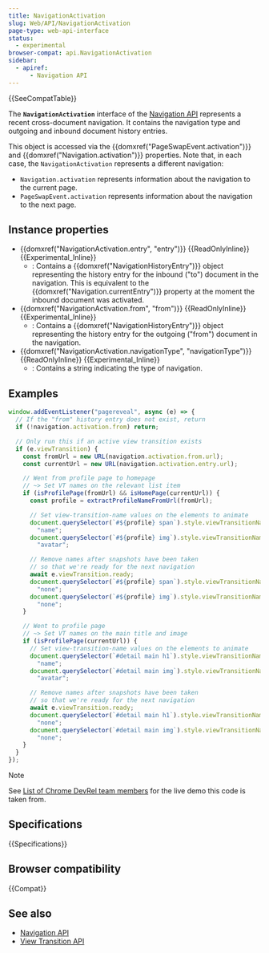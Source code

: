 ```yaml
---
title: NavigationActivation
slug: Web/API/NavigationActivation
page-type: web-api-interface
status:
  - experimental
browser-compat: api.NavigationActivation
sidebar:
  - apiref:
      - Navigation API
---
```


{{SeeCompatTable}}

The **`NavigationActivation`** interface of the [Navigation API](/en-US/docs/Web/API/Navigation_API) represents a recent cross-document navigation. It contains the navigation type and outgoing and inbound document history entries.

This object is accessed via the {{domxref("PageSwapEvent.activation")}} and {{domxref("Navigation.activation")}} properties. Note that, in each case, the `NavigationActivation` represents a different navigation:

- `Navigation.activation` represents information about the navigation to the current page.
- `PageSwapEvent.activation` represents information about the navigation to the next page.

## Instance properties

- {{domxref("NavigationActivation.entry", "entry")}} {{ReadOnlyInline}} {{Experimental_Inline}}
  - : Contains a {{domxref("NavigationHistoryEntry")}} object representing the history entry for the inbound ("to") document in the navigation. This is equivalent to the {{domxref("Navigation.currentEntry")}} property at the moment the inbound document was activated.
- {{domxref("NavigationActivation.from", "from")}} {{ReadOnlyInline}} {{Experimental_Inline}}
  - : Contains a {{domxref("NavigationHistoryEntry")}} object representing the history entry for the outgoing ("from") document in the navigation.
- {{domxref("NavigationActivation.navigationType", "navigationType")}} {{ReadOnlyInline}} {{Experimental_Inline}}
  - : Contains a string indicating the type of navigation.

## Examples

```js
window.addEventListener("pagereveal", async (e) => {
  // If the "from" history entry does not exist, return
  if (!navigation.activation.from) return;

  // Only run this if an active view transition exists
  if (e.viewTransition) {
    const fromUrl = new URL(navigation.activation.from.url);
    const currentUrl = new URL(navigation.activation.entry.url);

    // Went from profile page to homepage
    // ~> Set VT names on the relevant list item
    if (isProfilePage(fromUrl) && isHomePage(currentUrl)) {
      const profile = extractProfileNameFromUrl(fromUrl);

      // Set view-transition-name values on the elements to animate
      document.querySelector(`#${profile} span`).style.viewTransitionName =
        "name";
      document.querySelector(`#${profile} img`).style.viewTransitionName =
        "avatar";

      // Remove names after snapshots have been taken
      // so that we're ready for the next navigation
      await e.viewTransition.ready;
      document.querySelector(`#${profile} span`).style.viewTransitionName =
        "none";
      document.querySelector(`#${profile} img`).style.viewTransitionName =
        "none";
    }

    // Went to profile page
    // ~> Set VT names on the main title and image
    if (isProfilePage(currentUrl)) {
      // Set view-transition-name values on the elements to animate
      document.querySelector(`#detail main h1`).style.viewTransitionName =
        "name";
      document.querySelector(`#detail main img`).style.viewTransitionName =
        "avatar";

      // Remove names after snapshots have been taken
      // so that we're ready for the next navigation
      await e.viewTransition.ready;
      document.querySelector(`#detail main h1`).style.viewTransitionName =
        "none";
      document.querySelector(`#detail main img`).style.viewTransitionName =
        "none";
    }
  }
});
```

> [!NOTE]
> See [List of Chrome DevRel team members](https://view-transitions.chrome.dev/profiles/mpa/) for the live demo this code is taken from.

## Specifications

{{Specifications}}

## Browser compatibility

{{Compat}}

## See also

- [Navigation API](/en-US/docs/Web/API/Navigation_API)
- [View Transition API](/en-US/docs/Web/API/View_Transition_API)

